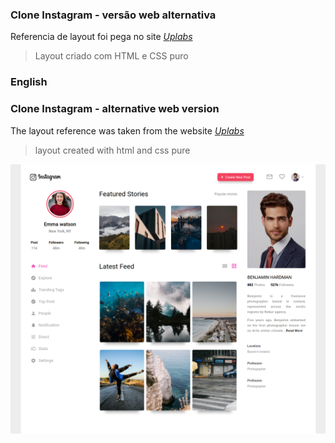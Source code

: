 ### Clone Instagram - versão web alternativa

Referencia de layout foi pega no site *[Uplabs](https://www.uplabs.com/)*

> Layout criado com HTML e CSS puro

### English
### Clone Instagram - alternative web version

The layout reference was taken from the website *[Uplabs](https://www.uplabs.com/)*

> layout created with html and css pure

![Imagem do layout](/instagram-clone.png "instagram clone")



